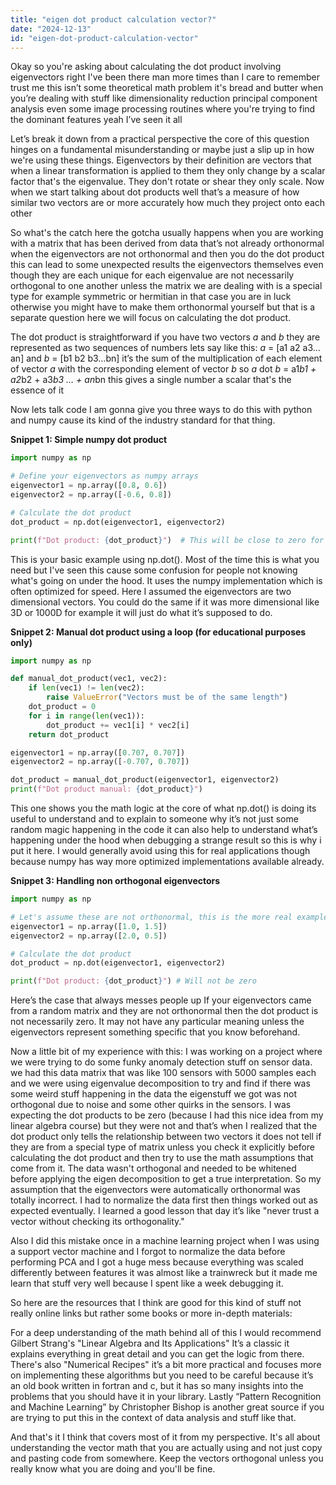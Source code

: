 ```yaml
---
title: "eigen dot product calculation vector?"
date: "2024-12-13"
id: "eigen-dot-product-calculation-vector"
---
```


Okay so you're asking about calculating the dot product involving eigenvectors right I've been there man more times than I care to remember trust me this isn’t some theoretical math problem it's bread and butter when you’re dealing with stuff like dimensionality reduction principal component analysis even some image processing routines where you're trying to find the dominant features yeah I’ve seen it all

Let’s break it down from a practical perspective the core of this question hinges on a fundamental misunderstanding or maybe just a slip up in how we're using these things. Eigenvectors by their definition are vectors that when a linear transformation is applied to them they only change by a scalar factor that's the eigenvalue. They don't rotate or shear they only scale. Now when we start talking about dot products well that’s a measure of how similar two vectors are or more accurately how much they project onto each other

So what's the catch here the gotcha usually happens when you are working with a matrix that has been derived from data that’s not already orthonormal when the eigenvectors are not orthonormal and then you do the dot product this can lead to some unexpected results the eigenvectors themselves even though they are each unique for each eigenvalue are not necessarily orthogonal to one another unless the matrix we are dealing with is a special type for example symmetric or hermitian in that case you are in luck otherwise you might have to make them orthonormal yourself but that is a separate question here we will focus on calculating the dot product.

The dot product is straightforward if you have two vectors *a* and *b* they are represented as two sequences of numbers lets say like this: *a* = [a1 a2 a3…an] and *b* = [b1 b2 b3…bn] it’s the sum of the multiplication of each element of vector *a* with the corresponding element of vector *b* so *a* dot *b* = a1*b1 + a2*b2 + a3*b3 … + an*bn this gives a single number a scalar that's the essence of it

Now lets talk code I am gonna give you three ways to do this with python and numpy cause its kind of the industry standard for that thing.

**Snippet 1: Simple numpy dot product**

```python
import numpy as np

# Define your eigenvectors as numpy arrays
eigenvector1 = np.array([0.8, 0.6])
eigenvector2 = np.array([-0.6, 0.8])

# Calculate the dot product
dot_product = np.dot(eigenvector1, eigenvector2)

print(f"Dot product: {dot_product}")  # This will be close to zero for orthogonal vectors
```

This is your basic example using np.dot(). Most of the time this is what you need but I've seen this cause some confusion for people not knowing what's going on under the hood. It uses the numpy implementation which is often optimized for speed. Here I assumed the eigenvectors are two dimensional vectors. You could do the same if it was more dimensional like 3D or 1000D for example it will just do what it’s supposed to do.

**Snippet 2: Manual dot product using a loop (for educational purposes only)**

```python
import numpy as np

def manual_dot_product(vec1, vec2):
    if len(vec1) != len(vec2):
        raise ValueError("Vectors must be of the same length")
    dot_product = 0
    for i in range(len(vec1)):
        dot_product += vec1[i] * vec2[i]
    return dot_product

eigenvector1 = np.array([0.707, 0.707])
eigenvector2 = np.array([-0.707, 0.707])

dot_product = manual_dot_product(eigenvector1, eigenvector2)
print(f"Dot product manual: {dot_product}")
```

This one shows you the math logic at the core of what np.dot() is doing its useful to understand and to explain to someone why it’s not just some random magic happening in the code it can also help to understand what’s happening under the hood when debugging a strange result so this is why i put it here. I would generally avoid using this for real applications though because numpy has way more optimized implementations available already.

**Snippet 3: Handling non orthogonal eigenvectors**

```python
import numpy as np

# Let's assume these are not orthonormal, this is the more real example.
eigenvector1 = np.array([1.0, 1.5])
eigenvector2 = np.array([2.0, 0.5])

# Calculate the dot product
dot_product = np.dot(eigenvector1, eigenvector2)

print(f"Dot product: {dot_product}") # Will not be zero
```

Here’s the case that always messes people up If your eigenvectors came from a random matrix and they are not orthonormal then the dot product is not necessarily zero. It may not have any particular meaning unless the eigenvectors represent something specific that you know beforehand.

Now a little bit of my experience with this: I was working on a project where we were trying to do some funky anomaly detection stuff on sensor data. we had this data matrix that was like 100 sensors with 5000 samples each and we were using eigenvalue decomposition to try and find if there was some weird stuff happening in the data the eigenstuff we got was not orthogonal due to noise and some other quirks in the sensors. I was expecting the dot products to be zero (because I had this nice idea from my linear algebra course) but they were not and that’s when I realized that the dot product only tells the relationship between two vectors it does not tell if they are from a special type of matrix unless you check it explicitly before calculating the dot product and then try to use the math assumptions that come from it. The data wasn't orthogonal and needed to be whitened before applying the eigen decomposition to get a true interpretation. So my assumption that the eigenvectors were automatically orthonormal was totally incorrect. I had to normalize the data first then things worked out as expected eventually. I learned a good lesson that day it’s like "never trust a vector without checking its orthogonality."

Also I did this mistake once in a machine learning project when I was using a support vector machine and I forgot to normalize the data before performing PCA and I got a huge mess because everything was scaled differently between features it was almost like a trainwreck but it made me learn that stuff very well because I spent like a week debugging it.

So here are the resources that I think are good for this kind of stuff not really online links but rather some books or more in-depth materials:

For a deep understanding of the math behind all of this I would recommend Gilbert Strang's "Linear Algebra and Its Applications" It’s a classic it explains everything in great detail and you can get the logic from there. There's also "Numerical Recipes" it’s a bit more practical and focuses more on implementing these algorithms but you need to be careful because it’s an old book written in fortran and c, but it has so many insights into the problems that you should have it in your library. Lastly “Pattern Recognition and Machine Learning” by Christopher Bishop is another great source if you are trying to put this in the context of data analysis and stuff like that.

And that's it I think that covers most of it from my perspective. It's all about understanding the vector math that you are actually using and not just copy and pasting code from somewhere. Keep the vectors orthogonal unless you really know what you are doing and you'll be fine.
